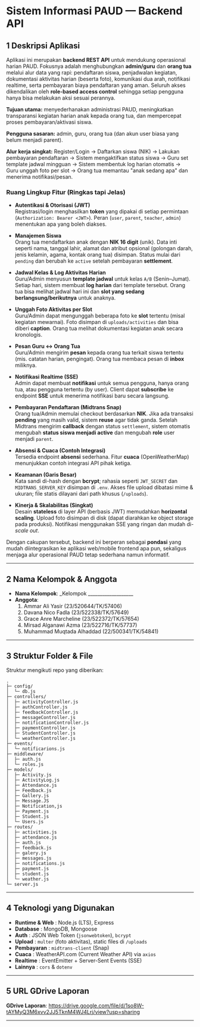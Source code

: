 # Sistem Informasi PAUD — Backend API 

## 1 Deskripsi Aplikasi
Aplikasi ini merupakan **backend REST API** untuk mendukung operasional harian PAUD. Fokusnya adalah menghubungkan **admin/guru** dan **orang tua** melalui alur data yang rapi: pendaftaran siswa, penjadwalan kegiatan, dokumentasi aktivitas harian (beserta foto), komunikasi dua arah, notifikasi realtime, serta pembayaran biaya pendaftaran yang aman. Seluruh akses dikendalikan oleh **role-based access control** sehingga setiap pengguna hanya bisa melakukan aksi sesuai perannya.

**Tujuan utama:** menyederhanakan administrasi PAUD, meningkatkan transparansi kegiatan harian anak kepada orang tua, dan mempercepat proses pembayaran/aktivasi siswa.

**Pengguna sasaran:** admin, guru, orang tua (dan akun user biasa yang belum menjadi parent).

**Alur kerja singkat:** Register/Login → Daftarkan siswa (NIK) → Lakukan pembayaran pendaftaran → Sistem mengaktifkan status siswa → Guru set template jadwal mingguan → Sistem membentuk log harian otomatis → Guru unggah foto per slot → Orang tua memantau "anak sedang apa" dan menerima notifikasi/pesan.

### Ruang Lingkup Fitur (Ringkas tapi Jelas)
- **Autentikasi & Otorisasi (JWT)**  
  Registrasi/login menghasilkan **token** yang dipakai di setiap permintaan (`Authorization: Bearer <JWT>`). Peran (`user`, `parent`, `teacher`, `admin`) menentukan apa yang boleh diakses.

- **Manajemen Siswa**  
  Orang tua mendaftarkan anak dengan **NIK 16 digit** (unik). Data inti seperti nama, tanggal lahir, alamat dan atribut opsional (golongan darah, jenis kelamin, agama, kontak orang tua) disimpan. Status mulai dari `pending` dan berubah ke `active` setelah pembayaran **settlement**.

- **Jadwal Kelas & Log Aktivitas Harian**  
  Guru/Admin menyusun **template jadwal** untuk kelas `A/B` (Senin–Jumat). Setiap hari, sistem membuat **log harian** dari template tersebut. Orang tua bisa melihat jadwal hari ini dan **slot yang sedang berlangsung/berikutnya** untuk anaknya.

- **Unggah Foto Aktivitas per Slot**  
  Guru/Admin dapat mengunggah beberapa foto ke **slot** tertentu (misal kegiatan mewarnai). Foto disimpan di `uploads/activities` dan bisa diberi **caption**. Orang tua melihat dokumentasi kegiatan anak secara kronologis.

- **Pesan Guru ↔ Orang Tua**  
  Guru/Admin mengirim **pesan** kepada orang tua terkait siswa tertentu (mis. catatan harian, pengingat). Orang tua membaca pesan di **inbox** miliknya.

- **Notifikasi Realtime (SSE)**  
  Admin dapat membuat **notifikasi** untuk semua pengguna, hanya orang tua, atau pengguna tertentu (by user). Client dapat **subscribe** ke endpoint **SSE** untuk menerima notifikasi baru secara langsung.

- **Pembayaran Pendaftaran (Midtrans Snap)**  
  Orang tua/Admin memulai checkout berdasarkan **NIK**. Jika ada transaksi **pending** yang masih valid, sistem **reuse** agar tidak ganda. Setelah Midtrans mengirim **callback** dengan status `settlement`, sistem otomatis mengubah **status siswa menjadi active** dan mengubah **role** user menjadi `parent`.

- **Absensi & Cuaca (Contoh Integrasi)**  
  Tersedia endpoint **absensi** sederhana. Fitur **cuaca** (OpenWeatherMap) menunjukkan contoh integrasi API pihak ketiga.

- **Keamanan (Garis Besar)**  
  Kata sandi di-hash dengan **bcrypt**; rahasia seperti `JWT_SECRET` dan `MIDTRANS_SERVER_KEY` disimpan di `.env`. Akses file upload dibatasi mime & ukuran; file statis dilayani dari path khusus (`/uploads`).

- **Kinerja & Skalabilitas (Singkat)**  
  Desain **stateless** di layer API (berbasis JWT) memudahkan **horizontal scaling**. Upload foto disimpan di disk (dapat diarahkan ke object storage pada produksi). Notifikasi menggunakan SSE yang ringan dan mudah di-*scale out*.

Dengan cakupan tersebut, backend ini berperan sebagai **pondasi** yang mudah diintegrasikan ke aplikasi web/mobile frontend apa pun, sekaligus menjaga alur operasional PAUD tetap sederhana namun informatif.

---


## 2 Nama Kelompok & Anggota
- **Nama Kelompok**: _Kelompok ___________________
- **Anggota**:
  1. Ammar Ali Yasir (23/520644/TK/57406)
  2. Davana Nico Fadla (23/522338/TK/57649)
  3. Grace Anre Marcheline (23/522372/TK/57654)
  4. Mirsad Alganawi Azma (23/522716/TK/57737) 
  5. Muhammad Muqtada Alhaddad (22/500341/TK/54841)

---

## 3 Struktur Folder & File
Struktur mengikuti repo yang diberikan:
```
.
├─ config/
│  └─ db.js
├─ controllers/
│  ├─ activityController.js
│  ├─ authController.js
│  ├─ feedbackController.js
│  ├─ messageController.js
│  ├─ notificationController.js
│  ├─ paymentController.js
│  ├─ StudentController.js
│  └─ weatherController.js
├─ events/
│  └─ notificarions.js
├─ middleware/
│  ├─ auth.js
│  └─ roles.js
├─ models/
│  ├─ Activity.js
│  ├─ ActivityLog.js
│  ├─ Attendance.js
│  ├─ Feedback.js
│  ├─ Gallery.js
│  ├─ Message.JS
│  ├─ Notification,js
│  ├─ Payment.js
│  ├─ Student.js
│  └─ Users.js
├─ routes/
│  ├─ activities.js
│  ├─ attendance.js
│  ├─ auth.js
│  ├─ feedback.js
│  ├─ galery.js
│  ├─ messages.js
│  ├─ notifications.js
│  ├─ payment.js
│  ├─ student.js
│  └─ weather.js
└─ server.js
```


---

## 4 Teknologi yang Digunakan
- **Runtime & Web** : Node.js (LTS), Express
- **Database**      : MongoDB, Mongoose
- **Auth**          : JSON Web Token (`jsonwebtoken`), `bcrypt`
- **Upload**        : `multer` (foto aktivitas), static files di `/uploads`
- **Pembayaran**    : `midtrans-client` (Snap)
- **Cuaca**         : WeatherAPI.com (Current Weather API) via `axios`
- **Realtime**      : EventEmitter + Server-Sent Events (SSE)
- **Lainnya**       : `cors` & `dotenv`


---

## 5 URL GDrive Laporan
**GDrive Laporan**: https://drive.google.com/file/d/1so8W-tAYMyQ3M6xvv2JJ5TknM4WJ4Lrj/view?usp=sharing

---


